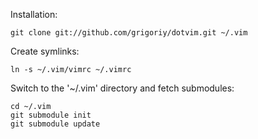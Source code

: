 Installation:

	git clone git://github.com/grigoriy/dotvim.git ~/.vim

Create symlinks:
	
	ln -s ~/.vim/vimrc ~/.vimrc

Switch to the '~/.vim' directory and fetch submodules:

	cd ~/.vim
	git submodule init
	git submodule update
